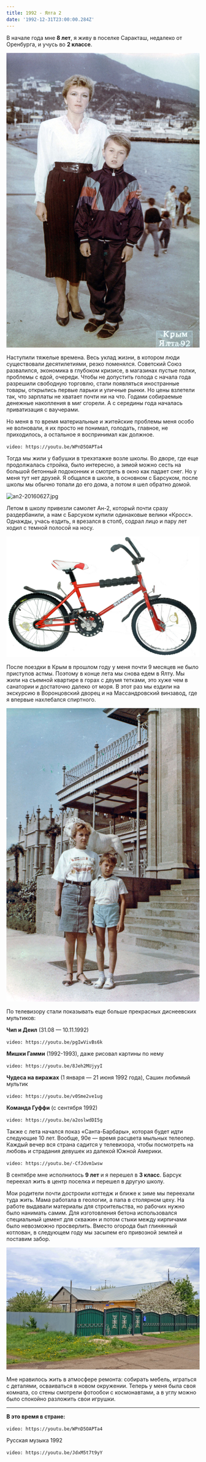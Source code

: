 ```yaml
---
title: 1992 - Ялта 2
date: '1992-12-31T23:00:00.284Z'
---
```


В начале года мне **8 лет**, я живу в поселке Саракташ, недалеко от Оренбурга, и учусь во **2 классе**.

![yalta92-01](yalta92-01.jpg)

Наступили тяжелые времена. Весь уклад жизни, в котором люди существовали десятилетиями, резко поменялся. Советский Союз развалился, экономика в глубоком кризисе, в магазинах пустые полки, проблемы с едой, очереди. Чтобы не допустить голода с начала года разрешили свободную торговлю, стали появляться иностранные товары, открылись первые ларьки и уличные рынки. Но цены взлетели так, что зарплаты не хватает почти ни на что. Годами собираемые денежные накопления в миг сгорели. А с середины года началась приватизация с ваучерами. 

Но меня в то время материальные и житейские проблемы меня особо не волновали, я их просто не понимал, голодать, главное, не приходилось, а остальное я воспринимал как должное. 

`video: https://youtu.be/WPnD5OAPTa4`

Тогда мы жили у бабушки в трехэтажке возле школы. Во дворе, где еще продолжалась стройка, было интересно, а зимой можно сесть на большой бетонный подоконник и смотреть в окно как падает снег. Но у меня тут нет друзей. Я общался в школе, в основном с Барсуком, после школы мы обычно топали до его дома, а потом я шел обратно домой.

![an2-20160627.jpg](dop/an2-20160627.jpg)

Летом в школу привезли самолет Ан-2, который почти сразу раздербанили, а нам с Барсуком купили одинаковые велики «Кросс». Однажды, учась ездить, я врезался в столб, содрал лицо и пару лет ходил с темной полосой на носу.

![](dop/kross1.jpg)

После поездки в Крым в прошлом году у меня почти 9 месяцев не было приступов астмы. Поэтому в конце лета мы снова едем в Ялту. Мы жили на съемной квартире в горах с двумя тетками, это хуже чем в санатории и достаточно далеко от моря. В этот раз мы ездили на экскурсию в Воронцовский дворец и на Массандровский винзавод, где я впервые нахлебался спиртного.

![](yalta92-02.jpg)

По телевизору стали показывать еще больше прекрасных диснеевских мультиков:

**Чип и Деил** (31.08 — 10.11.1992) 

`video: https://youtu.be/pgIwVivBs6k`

**Мишки Гамми** (1992-1993), даже рисовал картины по нему

`video: https://youtu.be/8Jeh2MUjyyI`

**Чудеса на виражах** (1 января — 21 июня 1992 года), Сашин любимый мультик

`video: https://youtu.be/v0Sme2ve1ug`

**Команда Гуффи** (с сентября 1992)

`video: https://youtu.be/a2oslwdDI5g`

Также с лета начался показ «Санта-Барбары», которая будет идти следующие 10 лет. Вообще, 90е — время расцвета мыльных телеопер. Каждый вечер вся страна садится у телевизора, чтобы посмотреть на любовь и страдания девушек из далекой Южной Америки.

`video: https://youtu.be/-CfJdvm1wsw`

В сентябре мне исполнилось **9 лет** и я перешел в **3 класс**. Барсук переехал жить в центр поселка и перешел в другую школу. 

Мои родители почти достроили коттедж и ближе к зиме мы переехали туда жить. Мама работала в геологии, а папа в столярном цеху. На работе выдавали материалы для строительства, но рабочих нужно было нанимать самим. Для изготовления бетона использовался специальный цемент для скважин и потом стыки между кирпичами было невозможно просверлить. Вместо огорода был глинянный котлован, в следующем году мы засыпем его привозной землей и поставим забор.

![](dop/20170521_111757.jpg)

Мне нравилось жить в атмосфере ремонта: собирать мебель, играться с деталями, осваиваться в новом окружении. Теперь у меня была своя комната, со стены смотрели фотообои с космонавтами, а в углу можно было спокойно разложить свои игрушки.

---

**В это время в стране:**

`video: https://youtu.be/WPnD5OAPTa4`

Русская музыка 1992

`video: https://youtu.be/JdxM5t7t9yY`



